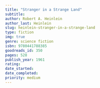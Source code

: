 ```yaml
---
title: "Stranger in a Strange Land"
subtitle: 
author: Robert A. Heinlein
author_last: Heinlein
slug: heinlein-stranger-in-a-strange-land
type: fiction
img: true
genre: science fiction
isbn: 9780441788385
goodreads_id: 350
pages: 528
publish_year: 1961
rating: 
date_started:
date_completed:
priority: medium
---
```

